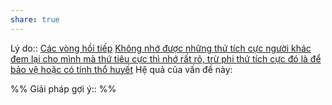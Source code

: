 ```yaml
---
share: true
---
```

Lý do:: [Các vòng hồi tiếp](C%C3%A1c%20v%C3%B2ng%20h%E1%BB%93i%20ti%E1%BA%BFp.md)
[Không nhớ được những thứ tích cực người khác đem lại cho mình mà thứ tiêu cực thì nhớ rất rõ, trừ phi thứ tích cực đó là để bảo vệ hoặc có tính thổ huyết](../Kh%C3%B3%20kh%C4%83n/T%C3%A2m%20l%C3%BD/Kh%C3%B4ng%20nh%E1%BB%9B%20%C4%91%C6%B0%E1%BB%A3c%20nh%E1%BB%AFng%20th%E1%BB%A9%20t%C3%ADch%20c%E1%BB%B1c%20ng%C6%B0%E1%BB%9Di%20kh%C3%A1c%20%C4%91em%20l%E1%BA%A1i%20cho%20m%C3%ACnh%20m%C3%A0%20th%E1%BB%A9%20ti%C3%AAu%20c%E1%BB%B1c%20th%C3%AC%20nh%E1%BB%9B%20r%E1%BA%A5t%20r%C3%B5,%20tr%E1%BB%AB%20phi%20th%E1%BB%A9%20t%C3%ADch%20c%E1%BB%B1c%20%C4%91%C3%B3%20l%C3%A0%20%C4%91%E1%BB%83%20b%E1%BA%A3o%20v%E1%BB%87%20ho%E1%BA%B7c%20c%C3%B3%20t%C3%ADnh%20th%E1%BB%95%20huy%E1%BA%BFt.md) 
Hệ quả của vấn đề này:


%%
Giải pháp gợi ý:: 
%%


